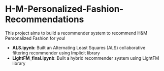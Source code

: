 # H-M-Personalized-Fashion-Recommendations
This project aims to build a recommender system to recommend H&amp;M Personalized Fashion for you!

* **ALS.ipynb**: Built an Alternating Least Squares (ALS) collaborative filtering recommender using Implicit library
* **LightFM_final.ipynb**: Built a hybrid recommender system using LightFM library
